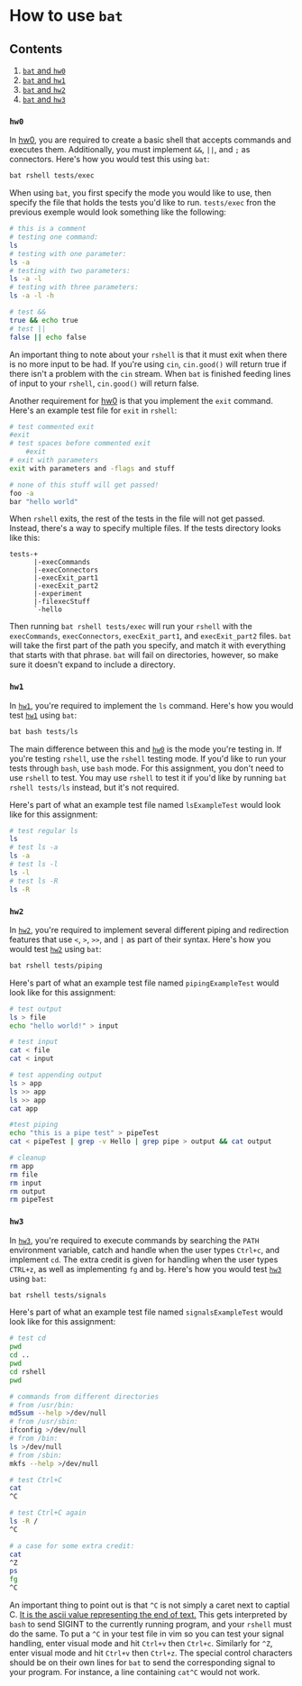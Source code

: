 # How to use ``bat``

## Contents
1. [``bat`` and ``hw0``](#hw0)
2. [``bat`` and ``hw1``](#hw1)
3. [``bat`` and ``hw2``](#hw2)
4. [``bat`` and ``hw3``](#hw3)

### ``hw0``
In [hw0](https://github.com/mikeizbicki/ucr-cs100/#course-schedules), you are required to create a basic shell that accepts commands and executes them. Additionally, you must implement ``&&``, ``||``, and ``;`` as connectors. Here's how you would test this using ``bat``:

```bash
bat rshell tests/exec
```

When using ``bat``, you first specify the mode you would like to use, then specify the file that holds the tests you'd like to run. ``tests/exec`` fron the previous exemple would look something like the following:

```bash
# this is a comment
# testing one command:
ls
# testing with one parameter:
ls -a
# testing with two parameters:
ls -a -l
# testing with three parameters:
ls -a -l -h

# test &&
true && echo true
# test ||
false || echo false
```

An important thing to note about your ``rshell`` is that it must exit when there is no more input to be had. If you're using ``cin``, ``cin.good()`` will return true if there isn't a problem with the ``cin`` stream. When ``bat`` is finished feeding lines of input to your ``rshell``, ``cin.good()`` will return false.

Another requirement for [hw0](https://github.com/mikeizbicki/ucr-cs100/#course-schedules) is that you implement the ``exit`` command. Here's an example test file for ``exit`` in ``rshell``:

```bash
# test commented exit
#exit
# test spaces before commented exit
    #exit
# exit with parameters
exit with parameters and -flags and stuff

# none of this stuff will get passed!
foo -a
bar "hello world"
```

When ``rshell`` exits, the rest of the tests in the file will not get passed. Instead, there's a way to specify multiple files. If the tests directory looks like this:

```
tests-+
      |-execCommands
      |-execConnectors
      |-execExit_part1
      |-execExit_part2
      |-experiment
      |-filexecStuff
      `-hello
```

Then running ``bat rshell tests/exec`` will run your ``rshell`` with the ``execCommands``, ``execConnectors``, ``execExit_part1``, and ``execExit_part2`` files. ``bat`` will take the first part of the path you specify, and match it with everything that starts with that phrase. ``bat`` will fail on directories, however, so make sure it doesn't expand to include a directory.

### ``hw1``
In [``hw1``](https://github.com/mikeizbicki/ucr-cs100/#course-schedules), you're required to implement the ``ls`` command. Here's how you would test [``hw1``](https://github.com/mikeizbicki/ucr-cs100/#course-schedules) using ``bat``:

```bash
bat bash tests/ls
```

The main difference between this and [``hw0``](https://github.com/mikeizbicki/ucr-cs100/#course-schedules) is the mode you're testing in. If you're testing ``rshell``, use the ``rshell`` testing mode. If you'd like to run your tests through ``bash``, use ``bash`` mode. For this assignment, you don't need to use ``rshell`` to test. You may use ``rshell`` to test it if you'd like by running ``bat rshell tests/ls`` instead, but it's not required.

Here's part of what an example test file named ``lsExampleTest`` would look like for this assignment:

```bash
# test regular ls
ls
# test ls -a
ls -a
# test ls -l
ls -l
# test ls -R
ls -R
```

### ``hw2``
In [``hw2``](https://github.com/mikeizbicki/ucr-cs100/#course-schedules), you're required to implement several different piping and redirection features that use ``<``, ``>``, ``>>``, and ``|`` as part of their syntax. Here's how you would test [``hw2``](https://github.com/mikeizbicki/ucr-cs100/#course-schedules) using ``bat``:

```bash
bat rshell tests/piping
```

Here's part of what an example test file named ``pipingExampleTest`` would look like for this assignment:

```bash
# test output
ls > file
echo "hello world!" > input

# test input
cat < file
cat < input

# test appending output
ls > app
ls >> app
ls >> app
cat app

#test piping
echo "this is a pipe test" > pipeTest
cat < pipeTest | grep -v Hello | grep pipe > output && cat output

# cleanup
rm app
rm file
rm input
rm output
rm pipeTest
```

### ``hw3``
In [``hw3``](https://github.com/mikeizbicki/ucr-cs100/#course-schedules), you're required to execute commands by searching the ``PATH`` environment variable, catch and handle when the user types ``Ctrl+c``, and implement ``cd``. The extra credit is given for handling when the user types ``CTRL+z``, as well as implementing ``fg`` and ``bg``. Here's how you would test [``hw3``](https://github.com/mikeizbicki/ucr-cs100/#course-schedules) using ``bat``:

```bash
bat rshell tests/signals
```

Here's part of what an example test file named ``signalsExampleTest`` would look like for this assignment:

```bash
# test cd
pwd
cd ..
pwd
cd rshell
pwd

# commands from different directories
# from /usr/bin:
md5sum --help >/dev/null
# from /usr/sbin:
ifconfig >/dev/null
# from /bin:
ls >/dev/null
# from /sbin:
mkfs --help >/dev/null

# test Ctrl+C
cat
^C

# test Ctrl+C again
ls -R /
^C

# a case for some extra credit:
cat
^Z
ps
fg
^C
```

An important thing to point out is that ``^C`` is not simply a caret next to captial C. [It is the ascii value representing the end of text.](http://academic.evergreen.edu/projects/biophysics/technotes/program/ascii_ctrl.htm) This gets interpreted by ``bash`` to send SIGINT to the currently running program, and your ``rshell`` must do the same. To put a ``^C`` in your test file in vim so you can test your signal handling, enter visual mode and hit ``Ctrl+v`` then ``Ctrl+c``. Similarly for ``^Z``, enter visual mode and hit ``Ctrl+v`` then ``Ctrl+z``. The special control characters should be on their own lines for ``bat`` to send the corresponding signal to your program. For instance, a line containing ``cat^C`` would not work.






